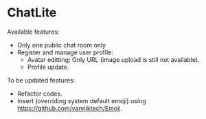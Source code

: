 # ChatLite

Available features:
- Only one public chat room only
- Register and manage user profile:
    - Avatar editting: Only URL (image upload is still not available).
    - Profile update.

To be updated features:
- Refactor codes.
- Insert (overriding system default emoji) using https://github.com/vanniktech/Emoji.